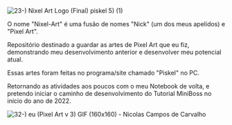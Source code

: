 ![23-) Nixel Art Logo (Final) piskel 5) (1)](https://user-images.githubusercontent.com/53615215/133826827-7ad75d89-f132-4689-aa34-728f55f56851.gif)





O nome "Nixel-Art" é uma fusão de nomes "Nick" (um dos meus apelidos) e "Pixel Art".


Repositório destinado a guardar as artes de Pixel Art que eu fiz, 
demonstrando meu desenvolvimento anterior e desenvolver meu potencial atual. 

Essas artes foram feitas no programa/site chamado "Piskel" no PC.

Retornando as atividades aos poucos com o meu Notebook de volta, e pretendo iniciar o
caminho de desenvolvimento do Tutorial MiniBoss no início do ano de 2022.


   
   
   

   
![32-) eu (Pixel Art v 3) GIF (160x160)](https://user-images.githubusercontent.com/53615215/133825949-e21bf00d-6974-4bee-a5e2-c23b3a202fd6.gif)
        - Nicolas Campos de Carvalho
